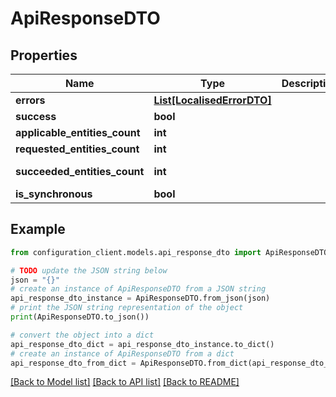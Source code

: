 # ApiResponseDTO


## Properties

Name | Type | Description | Notes
------------ | ------------- | ------------- | -------------
**errors** | [**List[LocalisedErrorDTO]**](LocalisedErrorDTO.md) |  | [optional] 
**success** | **bool** |  | [optional] 
**applicable_entities_count** | **int** |  | [optional] 
**requested_entities_count** | **int** |  | [optional] 
**succeeded_entities_count** | **int** |  | [optional] [readonly] 
**is_synchronous** | **bool** |  | [optional] 

## Example

```python
from configuration_client.models.api_response_dto import ApiResponseDTO

# TODO update the JSON string below
json = "{}"
# create an instance of ApiResponseDTO from a JSON string
api_response_dto_instance = ApiResponseDTO.from_json(json)
# print the JSON string representation of the object
print(ApiResponseDTO.to_json())

# convert the object into a dict
api_response_dto_dict = api_response_dto_instance.to_dict()
# create an instance of ApiResponseDTO from a dict
api_response_dto_from_dict = ApiResponseDTO.from_dict(api_response_dto_dict)
```
[[Back to Model list]](../README.md#documentation-for-models) [[Back to API list]](../README.md#documentation-for-api-endpoints) [[Back to README]](../README.md)


